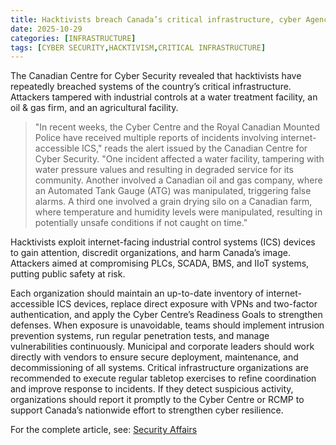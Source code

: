```yaml
---
title: Hacktivists breach Canada’s critical infrastructure, cyber Agency warns
date: 2025-10-29
categories: [INFRASTRUCTURE]
tags: [CYBER SECURITY,HACKTIVISM,CRITICAL INFRASTRUCTURE]
---
```


The Canadian Centre for Cyber Security revealed that hacktivists have repeatedly breached systems of the country’s critical infrastructure. Attackers tampered with industrial controls at a water treatment facility, an oil & gas firm, and an agricultural facility.

> "In recent weeks, the Cyber Centre and the Royal Canadian Mounted Police have received multiple reports of incidents involving internet-accessible ICS," reads the alert issued by the Canadian Centre for Cyber Security. "One incident affected a water facility, tampering with water pressure values and resulting in degraded service for its community. Another involved a Canadian oil and gas company, where an Automated Tank Gauge (ATG) was manipulated, triggering false alarms. A third one involved a grain drying silo on a Canadian farm, where temperature and humidity levels were manipulated, resulting in potentially unsafe conditions if not caught on time."

Hacktivists exploit internet-facing industrial control systems (ICS) devices to gain attention, discredit organizations, and harm Canada’s image. Attackers aimed at compromising PLCs, SCADA, BMS, and IIoT systems, putting public safety at risk.

Each organization should maintain an up-to-date inventory of internet-accessible ICS devices, replace direct exposure with VPNs and two-factor authentication, and apply the Cyber Centre’s Readiness Goals to strengthen defenses. When exposure is unavoidable, teams should implement intrusion prevention systems, run regular penetration tests, and manage vulnerabilities continuously. Municipal and corporate leaders should work directly with vendors to ensure secure deployment, maintenance, and decommissioning of all systems. Critical infrastructure organizations are recommended to execute regular tabletop exercises to refine coordination and improve response to incidents. If they detect suspicious activity, organizations should report it promptly to the Cyber Centre or RCMP to support Canada’s nationwide effort to strengthen cyber resilience.

For the complete article, see: [Security Affairs](https://securityaffairs.com/184007/hacktivism/hacktivists-breach-canadas-critical-infrastructure-cyber-agency-warns.html) 
